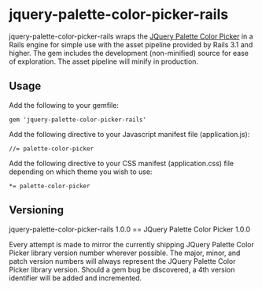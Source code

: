 # jquery-palette-color-picker-rails

jquery-palette-color-picker-rails wraps the [JQuery Palette Color Picker](https://github.com/carloscabo/jquery-palette-color-picker) in a Rails engine for simple use with the asset pipeline provided by Rails 3.1 and higher. The gem includes the development (non-minified) source for ease of exploration. The asset pipeline will minify in production.

## Usage

Add the following to your gemfile:

```
gem 'jquery-palette-color-picker-rails'
```

Add the following directive to your Javascript manifest file (application.js):

```
//= palette-color-picker
```

Add the following directive to your CSS manifest (application.css) file depending on which theme you wish to use:

```
*= palette-color-picker
```

## Versioning

jquery-palette-color-picker-rails 1.0.0 == JQuery Palette Color Picker 1.0.0

Every attempt is made to mirror the currently shipping JQuery Palette Color Picker library version number wherever possible. The major, minor, and patch version numbers will always represent the JQuery Palette Color Picker library version. Should a gem bug be discovered, a 4th version identifier will be added and incremented.

